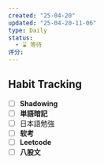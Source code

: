 ```yaml
---
created: "25-04-20"
updated: "25-04-20-11-06"
type: Daily
status:
  - ⌛️ 等待
评分:
---
```

## Habit Tracking
- [ ] **Shadowing**
- [ ] **単語暗記**
- [ ] 日本語勉強
- [ ]  **软考**
- [ ] **Leetcode**
- [ ] **八股文**